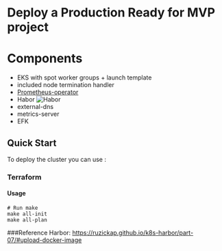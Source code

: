 # Deploy a Production Ready for MVP project

# Components
- EKS with spot worker groups + launch template
- included node termination handler
- [Prometheus-operator](https://github.com/helm/charts/tree/master/stable/prometheus-operator)
- Habor
![Habor](https://raw.githubusercontent.com/goharbor/harbor/5d31dd5b57d83f300907744aabf13ca60aac19b3/docs/img/harbor-arch.png)
- external-dns
- metrics-server
- EFK


## Quick Start

To deploy the cluster you can use :

### Terraform

#### Usage

```ShellSession
# Run make
make all-init
make all-plan
```

###Reference
Harbor: https://ruzickap.github.io/k8s-harbor/part-07/#upload-docker-image